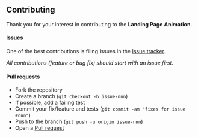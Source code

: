 ## Contributing

Thank you for your interest in contributing to the **Landing Page Animation**.

#### Issues

One of the best contributions is filing issues in the [Issue tracker](https://github.com/Kvaibhav01/Landing-Page-Animation/issues). 

_All contributions (feature or bug fix) should start with an issue first_.

#### Pull requests

- Fork the repository
- Create a branch (`git checkout -b issue-nnn`)
- If possible, add a failing test
- Commit your fix/feature and tests (`git commit -am "fixes for issue #nnn"`)
- Push to the branch (`git push -u origin issue-nnn`)
- Open a [Pull request](https://github.com/Kvaibhav01/Landing-Page-Animation/pulls)


[issue-tracker]: https://github.com/Kvaibhav01/Landing-Page-Animation/issues
[pull-request]: https://github.com/Kvaibhav01/Landing-Page-Animation/pulls
